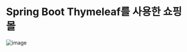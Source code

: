 # Spring Boot Thymeleaf를 사용한 쇼핑몰
![image](https://github.com/deokjinkkkkk/shop/assets/116549186/9748b97b-c3e1-4a02-89f5-d72befb64154)
